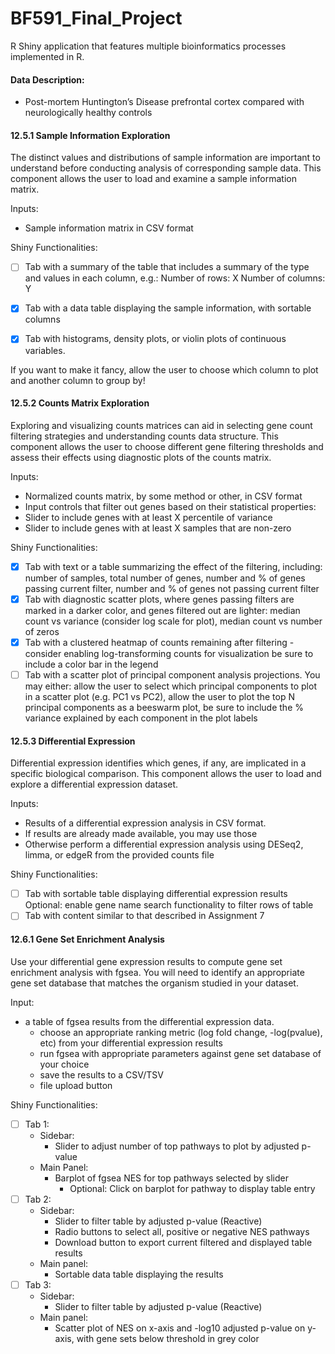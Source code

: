 # BF591_Final_Project
R Shiny application that features multiple bioinformatics processes implemented in R.


#### Data Description:
  - Post-mortem Huntington’s Disease prefrontal cortex compared with neurologically healthy controls

#### 12.5.1 Sample Information Exploration
The distinct values and distributions of sample information are important to understand before conducting analysis of corresponding sample data. This component allows the user to load and examine a sample information matrix.

Inputs:
  - Sample information matrix in CSV format
 
Shiny Functionalities:

  - [ ] Tab with a summary of the table that includes a summary of the type and values in each column, e.g.: Number of rows: X Number of columns: Y
	
  - [x] Tab with a data table displaying the sample information, with sortable columns

  - [x] Tab with histograms, density plots, or violin plots of continuous variables.

If you want to make it fancy, allow the user to choose which column to plot and another column to group by!

#### 12.5.2 Counts Matrix Exploration
Exploring and visualizing counts matrices can aid in selecting gene count filtering strategies and understanding counts data structure. This component allows the user to choose different gene filtering thresholds and assess their effects using diagnostic plots of the counts matrix.

Inputs:
  - Normalized counts matrix, by some method or other, in CSV format
  - Input controls that filter out genes based on their statistical properties:
  - Slider to include genes with at least X percentile of variance
  - Slider to include genes with at least X samples that are non-zero
 
Shiny Functionalities:
  - [x] Tab with text or a table summarizing the effect of the filtering, including: number of samples, total number of genes, number and % of genes passing current filter, number and % of genes not passing current filter
  - [x] Tab with diagnostic scatter plots, where genes passing filters are marked in a darker color, and genes filtered out are lighter: median count vs variance (consider log scale for plot), median count vs number of zeros
  - [x] Tab with a clustered heatmap of counts remaining after filtering - consider enabling log-transforming counts for visualization be sure to include a color bar in the legend
  - [ ] Tab with a scatter plot of principal component analysis projections. You may either: allow the user to select which principal components to plot in a scatter plot (e.g. PC1 vs PC2), allow the user to plot the top N principal components as a beeswarm plot, be sure to include the % variance explained by each component in the plot labels

#### 12.5.3 Differential Expression
Differential expression identifies which genes, if any, are implicated in a specific biological comparison. This component allows the user to load and explore a differential expression dataset.

Inputs:
  - Results of a differential expression analysis in CSV format.
  - If results are already made available, you may use those
  - Otherwise perform a differential expression analysis using DESeq2, limma, or edgeR from the provided counts file
 
Shiny Functionalities:
  - [ ] Tab with sortable table displaying differential expression results
Optional: enable gene name search functionality to filter rows of table
  - [ ] Tab with content similar to that described in Assignment 7

#### 12.6.1 Gene Set Enrichment Analysis
Use your differential gene expression results to compute gene set enrichment analysis with fgsea. You will need to identify an appropriate gene set database that matches the organism studied in your dataset.

Input:
  - a table of fgsea results from the differential expression data.
  	- choose an appropriate ranking metric (log fold change, -log(pvalue), etc) from your differential expression results
  	- run fgsea with appropriate parameters against gene set database of your choice
  	- save the results to a CSV/TSV
  	- file upload button

Shiny Functionalities:
  - [ ] Tab 1:
  	- Sidebar:
  		- Slider to adjust number of top pathways to plot by adjusted p-value
  	- Main Panel:
  		- Barplot of fgsea NES for top pathways selected by slider
  			- Optional: Click on barplot for pathway to display table entry
  - [ ] Tab 2:
  	- Sidebar:
  		- Slider to filter table by adjusted p-value (Reactive)
  		- Radio buttons to select all, positive or negative NES pathways
  		- Download button to export current filtered and displayed table results
  	- Main panel:
  		- Sortable data table displaying the results
  - [ ] Tab 3:
  	- Sidebar:
  		- Slider to filter table by adjusted p-value (Reactive)
  	- Main panel:
  		- Scatter plot of NES on x-axis and -log10 adjusted p-value on y-axis, with gene sets below threshold in grey color

